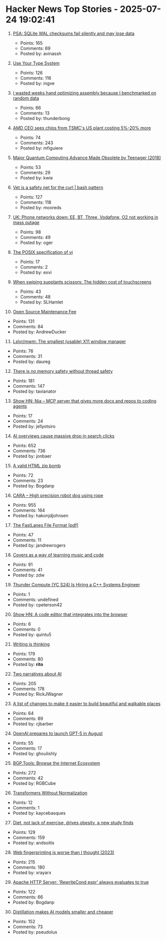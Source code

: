 # Hacker News Top Stories - 2025-07-24 19:02:41

1. [PSA: SQLite WAL checksums fail silently and may lose data](https://avi.im/blag/2025/sqlite-wal-checksum/)
   - Points: 165
   - Comments: 69
   - Posted by: avinassh

2. [Use Your Type System](https://www.dzombak.com/blog/2025/07/use-your-type-system/)
   - Points: 126
   - Comments: 116
   - Posted by: ingve

3. [I wasted weeks hand optimizing assembly because I benchmarked on random data](https://www.vidarholen.net/contents/blog/?p=1160)
   - Points: 66
   - Comments: 13
   - Posted by: thunderbong

4. [AMD CEO sees chips from TSMC's US plant costing 5%-20% more](https://www.bloomberg.com/news/articles/2025-07-23/amd-ceo-su-sees-chips-from-us-tsmc-plant-costing-5-to-20-more)
   - Points: 74
   - Comments: 243
   - Posted by: mfiguiere

5. [Major Quantum Computing Advance Made Obsolete by Teenager (2018)](https://www.quantamagazine.org/teenager-finds-classical-alternative-to-quantum-recommendation-algorithm-20180731/)
   - Points: 53
   - Comments: 29
   - Posted by: kwie

6. [Vet is a safety net for the curl | bash pattern](https://github.com/vet-run/vet)
   - Points: 127
   - Comments: 118
   - Posted by: mooreds

7. [UK: Phone networks down: EE, BT, Three, Vodafone, O2 not working in mass outage](https://www.the-independent.com/tech/ee-bt-three-vodafone-o2-down-phone-networks-outage-latest-b2795260.html)
   - Points: 98
   - Comments: 49
   - Posted by: oger

8. [The POSIX specification of vi](https://pubs.opengroup.org/onlinepubs/9799919799/utilities/vi.html)
   - Points: 17
   - Comments: 2
   - Posted by: exvi

9. [When swiping supplants scissors: The hidden cost of touchscreens](https://caseorganic.medium.com/when-swiping-supplants-scissors-the-hidden-cost-of-touchscreens-and-how-designers-can-help-dba0fa65f5b7)
   - Points: 43
   - Comments: 48
   - Posted by: SLHamlet

10. [Open Source Maintenance Fee](https://github.com/wixtoolset/issues/issues/8974)
   - Points: 131
   - Comments: 84
   - Posted by: AndrewDucker

11. [Lslvr/mwm: The smallest (usable) X11 window manager](https://github.com/lslvr/mwm)
   - Points: 76
   - Comments: 31
   - Posted by: daureg

12. [There is no memory safety without thread safety](https://www.ralfj.de/blog/2025/07/24/memory-safety.html)
   - Points: 181
   - Comments: 147
   - Posted by: tavianator

13. [Show HN: Nia – MCP server that gives more docs and repos to coding agents](https://www.trynia.ai/)
   - Points: 17
   - Comments: 24
   - Posted by: jellyotsiro

14. [AI overviews cause massive drop in search clicks](https://arstechnica.com/ai/2025/07/research-shows-google-ai-overviews-reduce-website-clicks-by-almost-half/)
   - Points: 652
   - Comments: 736
   - Posted by: jonbaer

15. [A valid HTML zip bomb](https://ache.one/notes/html_zip_bomb)
   - Points: 72
   - Comments: 23
   - Posted by: Bogdanp

16. [CARA – High precision robot dog using rope](https://www.aaedmusa.com/projects/cara)
   - Points: 955
   - Comments: 164
   - Posted by: hakonjdjohnsen

17. [The FastLanes File Format [pdf]](https://github.com/cwida/FastLanes/blob/dev/docs/specification.pdf)
   - Points: 47
   - Comments: 11
   - Posted by: jandrewrogers

18. [Covers as a way of learning music and code](https://ntietz.com/blog/covers-as-a-way-of-learning/)
   - Points: 91
   - Comments: 41
   - Posted by: zdw

19. [Thunder Compute (YC S24) Is Hiring a C++ Systems Engineer](https://www.ycombinator.com/companies/thunder-compute/jobs/DhML6Uf-c-systems-engineer)
   - Points: 1
   - Comments: undefined
   - Posted by: cpeterson42

20. [Show HN: A code editor that integrates into the browser](https://tachicode.dev/)
   - Points: 6
   - Comments: 0
   - Posted by: quintu5

21. [Writing is thinking](https://www.nature.com/articles/s44222-025-00323-4)
   - Points: 179
   - Comments: 80
   - Posted by: __rito__

22. [Two narratives about AI](https://calnewport.com/no-one-knows-anything-about-ai/)
   - Points: 205
   - Comments: 178
   - Posted by: RickJWagner

23. [A list of changes to make it easier to build beautiful and walkable places](https://chrisbarber.co/A+list+of+changes+to+make+it+easier+to+build+beautiful+%26+walkable+places)
   - Points: 64
   - Comments: 89
   - Posted by: cjbarber

24. [OpenAI prepares to launch GPT-5 in August](https://www.theverge.com/notepad-microsoft-newsletter/712950/openai-gpt-5-model-release-date-notepad)
   - Points: 55
   - Comments: 17
   - Posted by: ghoulishly

25. [BGP.Tools: Browse the Internet Ecosystem](https://bgp.tools/)
   - Points: 272
   - Comments: 42
   - Posted by: RGBCube

26. [Transformers Without Normalization](https://arxiv.org/abs/2503.10622)
   - Points: 12
   - Comments: 1
   - Posted by: kaycebasques

27. [Diet, not lack of exercise, drives obesity, a new study finds](https://www.npr.org/2025/07/24/nx-s1-5477662/diet-exercise-obesity-nutrition)
   - Points: 129
   - Comments: 159
   - Posted by: andsoitis

28. [Web fingerprinting is worse than I thought (2023)](https://www.bitestring.com/posts/2023-03-19-web-fingerprinting-is-worse-than-I-thought.html)
   - Points: 215
   - Comments: 180
   - Posted by: xrayarx

29. [Apache HTTP Server: 'RewriteCond expr' always evaluates to true](https://github.com/apache/httpd/commit/8abb3d06b23975705ebcf4bf4476464fd0b9bd0b)
   - Points: 122
   - Comments: 66
   - Posted by: Bogdanp

30. [Distillation makes AI models smaller and cheaper](https://www.quantamagazine.org/how-distillation-makes-ai-models-smaller-and-cheaper-20250718/)
   - Points: 152
   - Comments: 73
   - Posted by: pseudolus

